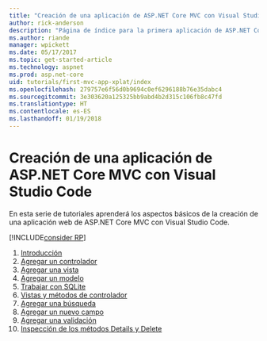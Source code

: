 ```yaml
---
title: "Creación de una aplicación de ASP.NET Core MVC con Visual Studio Code"
author: rick-anderson
description: "Página de índice para la primera aplicación de ASP.NET Core MVC con Visual Studio Code"
ms.author: riande
manager: wpickett
ms.date: 05/17/2017
ms.topic: get-started-article
ms.technology: aspnet
ms.prod: asp.net-core
uid: tutorials/first-mvc-app-xplat/index
ms.openlocfilehash: 279757e6f56d0b9694c0ef6296188b76e35dabc4
ms.sourcegitcommit: 3e303620a125325bb9abd4b2d315c106fb8c47fd
ms.translationtype: HT
ms.contentlocale: es-ES
ms.lasthandoff: 01/19/2018
---
```

# <a name="create-an-aspnet-core-mvc-app-with-visual-studio-code"></a>Creación de una aplicación de ASP.NET Core MVC con Visual Studio Code

En esta serie de tutoriales aprenderá los aspectos básicos de la creación de una aplicación web de ASP.NET Core MVC con Visual Studio Code. 

[!INCLUDE[consider RP](../../includes/razor.md)]

1. [Introducción](start-mvc.md)
2. [Agregar un controlador](adding-controller.md)
3. [Agregar una vista](adding-view.md)
4. [Agregar un modelo](adding-model.md)
5. [Trabajar con SQLite](working-with-sql.md)
6. [Vistas y métodos de controlador](controller-methods-views.md)
7. [Agregar una búsqueda](search.md)
8. [Agregar un nuevo campo](new-field.md)
9. [Agregar una validación](validation.md)
10. [Inspección de los métodos Details y Delete](xref:tutorials/first-mvc-app/details)
